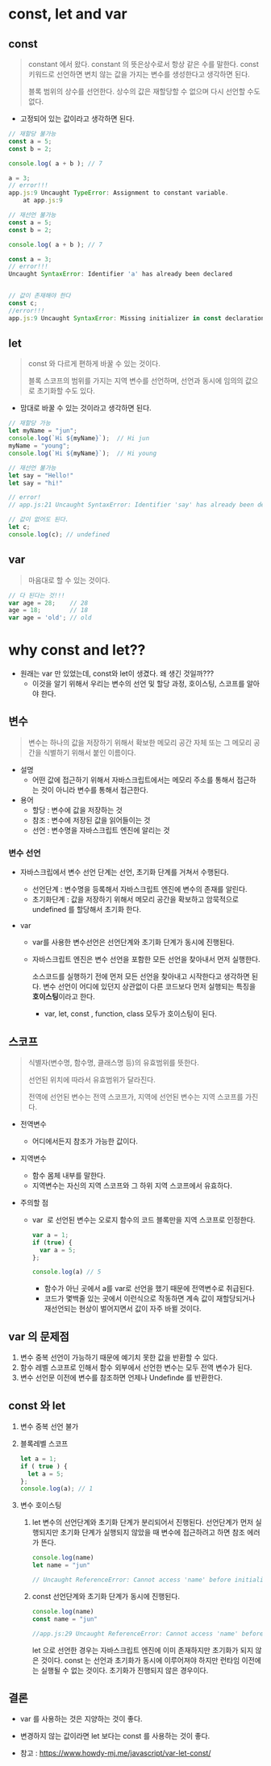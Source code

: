 # const, let and var



## const

> constant 에서 왔다. constant 의 뜻은상수로서 항상 같은 수를 말한다.
> const 키워드로 선언하면 변치 않는 값을 가지는 변수를 생성한다고 생각하면 된다.
>
> 블록 범위의 상수를 선언한다.
> 상수의 값은 재할당할 수 없으며 다시 선언할 수도 없다.

- 고정되어 있는 값이라고 생각하면 된다.

```javascript
// 재할당 불가능
const a = 5;
const b = 2;

console.log( a + b ); // 7

a = 3;
// error!!!
app.js:9 Uncaught TypeError: Assignment to constant variable.
    at app.js:9

// 재선언 불가능
const a = 5;
const b = 2;

console.log( a + b ); // 7

const a = 3;
// error!!!
Uncaught SyntaxError: Identifier 'a' has already been declared


// 값이 존재해야 한다
const c;
//error!!!
app.js:9 Uncaught SyntaxError: Missing initializer in const declaration
```



## let

> const 와 다르게 편하게 바꿀 수 있는 것이다.
>
> 블록 스코프의 범위를 가지는 지역 변수를 선언하며, 선언과 동시에 임의의 값으로 초기화할 수도 있다.

- 맘대로 바꿀 수 있는 것이라고 생각하면 된다.

```javascript
// 재할당 가능
let myName = "jun";
console.log(`Hi ${myName}`);  // Hi jun
myName = "young";
console.log(`Hi ${myName}`);  // Hi young

// 재선언 불가능
let say = "Hello!"
let say = "hi!"

// error!
// app.js:21 Uncaught SyntaxError: Identifier 'say' has already been declared

// 값이 없어도 된다.
let c;
console.log(c); // undefined
```



## var

> 마음대로 할 수 있는 것이다.

```javascript
// 다 된다는 것!!!
var age = 28;    // 28
age = 18;        // 18
var age = 'old'; // old
```





# why const and let??

- 원래는 var 만 있었는데, const와 let이 생겼다.
  왜 생긴 것일까???
  - 이것을 알기 위해서 우리는 변수의 선언 및 할당 과정, 호이스팅, 스코프를 알아야 한다.



## 변수

> 변수는 하나의 값을 저장하기 위해서 확보한 메모리 공간 자체 또는 그 메모리 공간을 식별하기 위해서 붙인 이름이다.

- 설명
  - 어떤 값에 접근하기 위해서 자바스크립트에서는 메모리 주소를 통해서 접근하는 것이 아니라 변수를 통해서 접근한다.
- 용어
  - 할당 : 변수에 값을 저장하는 것
  - 참조 : 변수에 저장된 값을 읽어들이는 것
  - 선언 : 변수명을 자바스크립트 엔진에 알리는 것



### 변수 선언

- 자바스크립에서 변수 선언 단계는 선언, 초기화 단계를 거쳐서 수행된다.

  - 선언단계 : 변수명을 등록해서 자바스크립트 엔진에 변수의 존재를 알린다.
  - 초기화단계 : 값을 저장하기 위해서 메모리 공간을 확보하고 암묵적으로 undefined 를 할당해서 초기화 한다.

- var

  - var를 사용한 변수선언은 선언단계와 초기화 단계가 동시에 진행된다.

  - 자바스크립트 엔진은 변수 선언을 포함한 모든 선언을 찾아내서 먼저 실행한다.

    소스코드를 실행하기 전에 먼저 모든 선언을 찾아내고 시작한다고 생각하면 된다.
    변수 선언이 어디에 있던지 상관없이 다른 코드보다 먼저 실행되는 특징을 **호이스팅**이라고 한다.

    - var, let, const , function, class 모두가 호이스팅이 된다.



## 스코프

> 식별자(변수명, 함수명, 클래스명 등)의 유효범위를 뜻한다.
>
> 선언된 위치에 따라서 유효범위가 달라진다.
>
> 전역에 선언된 변수는 전역 스코프가, 지역에 선언된 변수는 지역 스코프를 가진다.

- 전역변수
  - 어디에서든지 참조가 가능한 값이다.
- 지역변수
  - 함수 몸체 내부를 말한다.
  - 지역변수는 자신의 지역 스코프와 그 하위 지역 스코프에서 유효하다.

- 주의할 점

  - var  로 선언된 변수는 오로지 함수의 코드 블록만을 지역 스코프로 인정한다.

    ```javascript
    var a = 1;
    if (true) {
      var a = 5;
    };
    
    console.log(a) // 5
    ```

    - 함수가 아닌 곳에서 a를 var로 선언을 했기 때문에 전역변수로 취급된다.
    - 코드가 몇백줄 있는 곳에서 이런식으로 작동하면 계속 값이 재할당되거나 재선언되는 현상이 벌어지면서 값이 자주 바뀔 것이다.

## var 의 문제점

1. 변수 중복 선언이 가능하기 때문에 예기치 못한 값을 반환할 수 있다.
2. 함수 레벨 스코프로 인해서 함수 외부에서 선언한 변수는 모두 전역 변수가 된다.
3. 변수 선언문 이전에 변수를 참조하면 언제나 Undefinde 를 반환한다.



## const 와 let

1. 변수 중복 선언 불가

2. 블록레벨 스코프

   ```javascript
   let a = 1;
   if ( true ) {
     let a = 5;
   };
   console.log(a); // 1
   ```

3. 변수 호이스팅

   1. let
      변수의 선언단계와 초기화 단계가 분리되어서 진행된다.
      선언단계가 먼저 실행되지만 초기화 단계가 실행되지 않았을 때 변수에 접근하려고 하면 참조 에러가 뜬다.

      ```javascript
      console.log(name)
      let name = "jun"
      
      // Uncaught ReferenceError: Cannot access 'name' before initialization at app.js:29
      ```

   2. const
      선언단계와 초기화 단계가 동시에 진행된다.

      ```javascript
      console.log(name)
      const name = "jun"
      
      //app.js:29 Uncaught ReferenceError: Cannot access 'name' before initialization at app.js:29
      ```

      let 으로 선언한 경우는 자바스크립트 엔진에 이미 존재하지만 초기화가 되지 않은 것이다.
      const 는 선언과 초기화가 동시에 이루어져야 하지만 런타임 이전에는 실행될 수 없는 것이다. 초기화가 진행되지 않은 경우이다.



## 결론

- var 를 사용하는 것은 지양하는 것이 좋다.
- 변경하지 않는 값이라면 let 보다는 const 를 사용하는 것이 좋다.





- 참고 : https://www.howdy-mj.me/javascript/var-let-const/